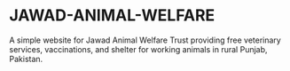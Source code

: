 # JAWAD-ANIMAL-WELFARE
A simple website for Jawad Animal Welfare Trust providing free veterinary services, vaccinations, and shelter for working animals in rural Punjab, Pakistan.
